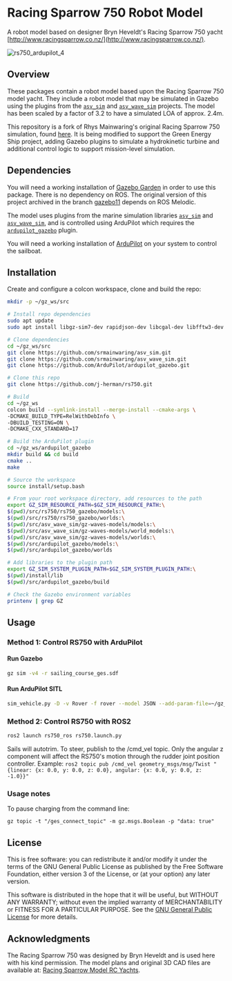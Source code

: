 # Racing Sparrow 750 Robot Model

A robot model based on designer Bryn Heveldt's Racing Sparrow 750 yacht
[http://www.racingsparrow.co.nz/](http://www.racingsparrow.co.nz/).

![rs750_ardupilot_4](https://user-images.githubusercontent.com/24916364/226215397-ec2c1114-83fd-438d-a900-f2bb5d42765a.jpg)

## Overview

These packages contain a robot model based upon the Racing Sparrow 750
model yacht. They include a robot model that may be simulated in Gazebo
using the plugins from the [`asv_sim`](https://github.com/srmainwaring/asv_sim)
and [`asv_wave_sim`](https://github.com/srmainwaring/asv_wave_sim) projects.
The model has been scaled by a factor of 3.2 to have a
simulated LOA of approx. 2.4m.

This repository is a fork of Rhys Mainwaring's original Racing Sparrow 750 simulation, found [here](https://github.com/srmainwaring/rs750).  It is being modified to support the Green Energy Ship project, adding Gazebo plugins to simulate a hydrokinetic turbine and additional control logic to support mission-level simulation.

## Dependencies

You will need a working installation of
[Gazebo Garden](https://gazebosim.org/docs/garden/install) in order to use
this package. There is no dependency on ROS. The original version of this
project archived in the branch
[gazebo11](https://github.com/srmainwaring/rs750/tree/gazebo11) depends on
ROS Melodic. 

The model uses plugins from the marine simulation libraries
[`asv_sim`](https://github.com/srmainwaring/asv_sim) and
[`asv_wave_sim`](https://github.com/srmainwaring/asv_wave_sim),
and is controlled using ArduPilot which requires the
[`ardupilot_gazebo`](https://github.com/ArduPilot/ardupilot_gazebo) plugin.

You will need a working installation of [ArduPilot](https://ardupilot.org/dev/docs/building-setup-linux.html) on your system to control the sailboat.

## Installation

Create and configure a colcon workspace, clone and build the repo:

```bash
mkdir -p ~/gz_ws/src

# Install repo dependencies
sudo apt update
sudo apt install libgz-sim7-dev rapidjson-dev libcgal-dev libfftw3-dev

# Clone dependencies
cd ~/gz_ws/src
git clone https://github.com/srmainwaring/asv_sim.git
git clone https://github.com/srmainwaring/asv_wave_sim.git
git clone https://github.com/ArduPilot/ardupilot_gazebo.git

# Clone this repo
git clone https://github.com/j-herman/rs750.git

# Build
cd ~/gz_ws
colcon build --symlink-install --merge-install --cmake-args \
-DCMAKE_BUILD_TYPE=RelWithDebInfo \
-DBUILD_TESTING=ON \
-DCMAKE_CXX_STANDARD=17

# Build the ArduPilot plugin
cd ~/gz_ws/ardupilot_gazebo
mkdir build && cd build
cmake ..
make

# Source the workspace
source install/setup.bash

# From your root workspace directory, add resources to the path
export GZ_SIM_RESOURCE_PATH=$GZ_SIM_RESOURCE_PATH:\
$(pwd)/src/rs750/rs750_gazebo/models:\
$(pwd)/src/rs750/rs750_gazebo/worlds:\
$(pwd)/src/asv_wave_sim/gz-waves-models/models:\
$(pwd)/src/asv_wave_sim/gz-waves-models/world_models:\
$(pwd)/src/asv_wave_sim/gz-waves-models/worlds:\
$(pwd)/src/ardupilot_gazebo/models:\
$(pwd)/src/ardupilot_gazebo/worlds

# Add libraries to the plugin path
export GZ_SIM_SYSTEM_PLUGIN_PATH=$GZ_SIM_SYSTEM_PLUGIN_PATH:\
$(pwd)/install/lib
$(pwd)/src/ardupilot_gazebo/build

# Check the Gazebo environment variables
printenv | grep GZ
```

## Usage

### Method 1: Control RS750 with ArduPilot

#### Run Gazebo

```bash
gz sim -v4 -r sailing_course_ges.sdf
```

#### Run ArduPilot SITL

```bash
sim_vehicle.py -D -v Rover -f rover --model JSON --add-param-file=~/gz_ws/src/rs750/rs750_gazebo/config/rs750.param --console
```

### Method 2: Control RS750 with ROS2

```bash
ros2 launch rs750_ros rs750.launch.py
```
Sails will autotrim.  To steer, publish to the /cmd_vel topic.  Only the angular z component will affect the RS750's motion through the rudder joint position controller.
Example:
`ros2 topic pub /cmd_vel geometry_msgs/msg/Twist "{linear: {x: 0.0, y: 0.0, z: 0.0}, angular: {x: 0.0, y: 0.0, z: -1.0}}"`

### Usage notes
To pause charging from the command line:
```
gz topic -t "/ges_connect_topic" -m gz.msgs.Boolean -p "data: true"
```

## License

This is free software: you can redistribute it and/or modify
it under the terms of the GNU General Public License as published by
the Free Software Foundation, either version 3 of the License, or
(at your option) any later version.

This software is distributed in the hope that it will be useful,
but WITHOUT ANY WARRANTY; without even the implied warranty of
MERCHANTABILITY or FITNESS FOR A PARTICULAR PURPOSE.  See the
[GNU General Public License](LICENSE) for more details.

## Acknowledgments

The Racing Sparrow 750 was designed by Bryn Heveldt and is used here with
his kind permission.
The model plans and original 3D CAD files are available at:
[Racing Sparrow Model RC Yachts](http://www.racingsparrow.co.nz/theboat/).

